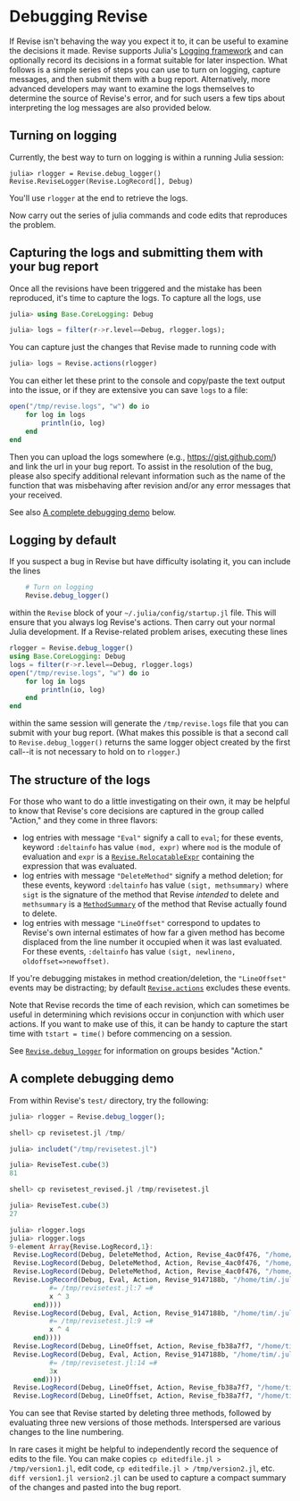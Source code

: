 # Debugging Revise

If Revise isn't behaving the way you expect it to, it can be useful to examine the
decisions it made.
Revise supports Julia's [Logging framework](https://docs.julialang.org/en/latest/stdlib/Logging/)
and can optionally record its decisions in a format suitable for later inspection.
What follows is a simple series of steps you can use to turn on logging, capture messages,
and then submit them with a bug report.
Alternatively, more advanced developers may want to examine the logs themselves to determine
the source of Revise's error, and for such users a few tips about interpreting the log
messages are also provided below.

## Turning on logging

Currently, the best way to turn on logging is within a running Julia session:

```jldoctest; setup=(using Revise)
julia> rlogger = Revise.debug_logger()
Revise.ReviseLogger(Revise.LogRecord[], Debug)
```
You'll use `rlogger` at the end to retrieve the logs.

Now carry out the series of julia commands and code edits that reproduces the problem.

## Capturing the logs and submitting them with your bug report

Once all the revisions have been triggered and the mistake has been reproduced,
it's time to capture the logs.
To capture all the logs, use

```julia
julia> using Base.CoreLogging: Debug

julia> logs = filter(r->r.level==Debug, rlogger.logs);
```

You can capture just the changes that Revise made to running code with

```julia
julia> logs = Revise.actions(rlogger)
```

You can either let these print to the console and copy/paste the text output into the
issue, or if they are extensive you can save `logs` to a file:

```julia
open("/tmp/revise.logs", "w") do io
    for log in logs
        println(io, log)
    end
end
```

Then you can upload the logs somewhere (e.g., https://gist.github.com/) and link the url in your bug report.
To assist in the resolution of the bug, please also specify additional relevant information such as the name of the function that was misbehaving after revision and/or any error messages that your received.

See also [A complete debugging demo](@ref) below.

## Logging by default

If you suspect a bug in Revise but have difficulty isolating it, you can include the lines

```julia
    # Turn on logging
    Revise.debug_logger()
```

within the `Revise` block of your `~/.julia/config/startup.jl` file.
This will ensure that you always log Revise's actions.
Then carry out your normal Julia development.
If a Revise-related problem arises, executing these lines

```julia
rlogger = Revise.debug_logger()
using Base.CoreLogging: Debug
logs = filter(r->r.level==Debug, rlogger.logs)
open("/tmp/revise.logs", "w") do io
    for log in logs
        println(io, log)
    end
end
```

within the same session will generate the `/tmp/revise.logs` file that
you can submit with your bug report.
(What makes this possible is that a second call to `Revise.debug_logger()` returns
the same logger object created by the first call--it is not necessary to hold
on to `rlogger`.)

## The structure of the logs

For those who want to do a little investigating on their own, it may be helpful to
know that Revise's core decisions are captured in the group called "Action," and they come in three
flavors:

- log entries with message `"Eval"` signify a call to `eval`; for these events,
  keyword `:deltainfo` has value `(mod, expr)` where `mod` is the module of evaluation
  and `expr` is a [`Revise.RelocatableExpr`](@ref) containing the expression
  that was evaluated.
- log entries with message `"DeleteMethod"` signify a method deletion; for these events,
  keyword `:deltainfo` has value `(sigt, methsummary)` where `sigt` is the signature of the
  method that Revise *intended* to delete and `methsummary` is a [`MethodSummary`](@ref) of the
  method that Revise actually found to delete.
- log entries with message `"LineOffset"` correspond to updates to Revise's own internal
  estimates of how far a given method has become displaced from the line number it
  occupied when it was last evaluated. For these events, `:deltainfo` has value
  `(sigt, newlineno, oldoffset=>newoffset)`.

If you're debugging mistakes in method creation/deletion, the `"LineOffset"` events
may be distracting; by default [`Revise.actions`](@ref) excludes these events.

Note that Revise records the time of each revision, which can sometimes be useful in
determining which revisions occur in conjunction with which user actions.
If you want to make use of this, it can be handy to capture the start time with `tstart = time()`
before commencing on a session.

See [`Revise.debug_logger`](@ref) for information on groups besides "Action."


## A complete debugging demo

From within Revise's `test/` directory, try the following:

```julia
julia> rlogger = Revise.debug_logger();

shell> cp revisetest.jl /tmp/

julia> includet("/tmp/revisetest.jl")

julia> ReviseTest.cube(3)
81

shell> cp revisetest_revised.jl /tmp/revisetest.jl

julia> ReviseTest.cube(3)
27

julia> rlogger.logs
julia> rlogger.logs
9-element Array{Revise.LogRecord,1}:
 Revise.LogRecord(Debug, DeleteMethod, Action, Revise_4ac0f476, "/home/tim/.julia/dev/Revise/src/Revise.jl", 226, (time=1.557996459055345e9, deltainfo=(Tuple{typeof(Main.ReviseTest.cube),Any}, MethodSummary(:cube, :ReviseTest, Symbol("/tmp/revisetest.jl"), 7, Tuple{typeof(Main.ReviseTest.cube),Any}))))
 Revise.LogRecord(Debug, DeleteMethod, Action, Revise_4ac0f476, "/home/tim/.julia/dev/Revise/src/Revise.jl", 226, (time=1.557996459167895e9, deltainfo=(Tuple{typeof(Main.ReviseTest.Internal.mult3),Any}, MethodSummary(:mult3, :Internal, Symbol("/tmp/revisetest.jl"), 12, Tuple{typeof(Main.ReviseTest.Internal.mult3),Any}))))
 Revise.LogRecord(Debug, DeleteMethod, Action, Revise_4ac0f476, "/home/tim/.julia/dev/Revise/src/Revise.jl", 226, (time=1.557996459167956e9, deltainfo=(Tuple{typeof(Main.ReviseTest.Internal.mult4),Any}, MethodSummary(:mult4, :Internal, Symbol("/tmp/revisetest.jl"), 13, Tuple{typeof(Main.ReviseTest.Internal.mult4),Any}))))
 Revise.LogRecord(Debug, Eval, Action, Revise_9147188b, "/home/tim/.julia/dev/Revise/src/Revise.jl", 276, (time=1.557996459259605e9, deltainfo=(Main.ReviseTest, :(cube(x) = begin
          #= /tmp/revisetest.jl:7 =#
          x ^ 3
      end))))
 Revise.LogRecord(Debug, Eval, Action, Revise_9147188b, "/home/tim/.julia/dev/Revise/src/Revise.jl", 276, (time=1.557996459330512e9, deltainfo=(Main.ReviseTest, :(fourth(x) = begin
          #= /tmp/revisetest.jl:9 =#
          x ^ 4
      end))))
 Revise.LogRecord(Debug, LineOffset, Action, Revise_fb38a7f7, "/home/tim/.julia/dev/Revise/src/Revise.jl", 296, (time=1.557996459331061e9, deltainfo=(Any[Tuple{typeof(mult2),Any}], :(#= /tmp/revisetest.jl:11 =#) => :(#= /tmp/revisetest.jl:13 =#))))
 Revise.LogRecord(Debug, Eval, Action, Revise_9147188b, "/home/tim/.julia/dev/Revise/src/Revise.jl", 276, (time=1.557996459391182e9, deltainfo=(Main.ReviseTest.Internal, :(mult3(x) = begin
          #= /tmp/revisetest.jl:14 =#
          3x
      end))))
 Revise.LogRecord(Debug, LineOffset, Action, Revise_fb38a7f7, "/home/tim/.julia/dev/Revise/src/Revise.jl", 296, (time=1.557996459391642e9, deltainfo=(Any[Tuple{typeof(unchanged),Any}], :(#= /tmp/revisetest.jl:18 =#) => :(#= /tmp/revisetest.jl:19 =#))))
 Revise.LogRecord(Debug, LineOffset, Action, Revise_fb38a7f7, "/home/tim/.julia/dev/Revise/src/Revise.jl", 296, (time=1.557996459391695e9, deltainfo=(Any[Tuple{typeof(unchanged2),Any}], :(#= /tmp/revisetest.jl:20 =#) => :(#= /tmp/revisetest.jl:21 =#))))
```

You can see that Revise started by deleting three methods, followed by evaluating three new versions of those methods. Interspersed are various changes to the line numbering.

In rare cases it might be helpful to independently record the sequence of edits to the file.
You can make copies `cp editedfile.jl > /tmp/version1.jl`, edit code, `cp editedfile.jl > /tmp/version2.jl`,
etc.
`diff version1.jl version2.jl` can be used to capture a compact summary of the changes
and pasted into the bug report.
